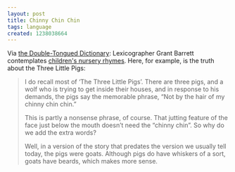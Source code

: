 ```yaml
---
layout: post
title: Chinny Chin Chin
tags: language
created: 1238038664
---
```

Via [the Double-Tongued Dictionary](http://www.doubletongued.org/): Lexicographer Grant Barrett contemplates [children's nursery rhymes](http://www.doubletongued.org/index.php/grantbarrett/the_lore_and_rhymes_of_children/).  Here, for example, is the truth about the Three Little Pigs:

> I do recall most of ‘The Three Little Pigs’. There are three pigs, and a wolf who is trying to get inside their houses, and in response to his demands, the pigs say the memorable phrase, “Not by the hair of my chinny chin chin.”<!--break-->
>
> This is partly a nonsense phrase, of course. That jutting feature of the face just below the mouth doesn’t need the “chinny chin”. So why do we add the extra words?
>
> Well, in a version of the story that predates the version we usually tell today, the pigs were goats. Although pigs do have whiskers of a sort, goats have beards, which makes more sense.

